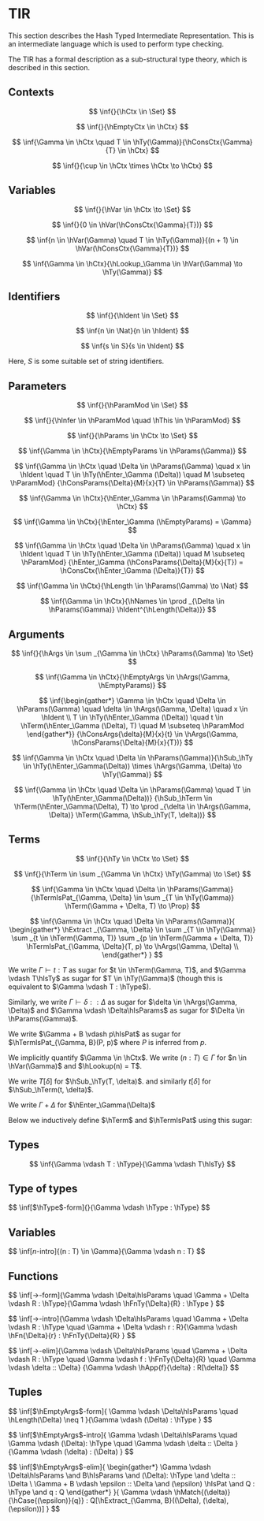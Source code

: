 # TIR

This section describes the Hash Typed Intermediate Representation. This is
an intermediate language which is used to perform type checking.

The TIR has a formal description as a sub-structural type theory, which is
described in this section.

$$
\newcommand{\Nat}{\mathbb{N}}
\newcommand{\Set}{\mathbf{Set}}
\newcommand{\Prop}{\mathbf{Prop}}
\newcommand{\Fin}[1]{\mathbb{N}_{#1}}
\newcommand{\inf}[3][]{\frac{\displaystyle #2}{\displaystyle #3}\;\small{\text{#1}}}
\newcommand{\hMeta}[1]{\mathsf{#1}}
\newcommand{\hSpecial}[1]{\mathrm{#1}}
\newcommand{\hCtx}{\hMeta{Ctx}}
\newcommand{\hEmptyCtx}{\varnothing}
\newcommand{\hConsCtx}[2]{(#1; #2)}
\newcommand{\hEmptyCtx}{\varnothing}
\newcommand{\hTy}{\hMeta{Ty}}
\newcommand{\hTerm}{\hMeta{Term}}
\newcommand{\hVar}{\hMeta{Var}}
\newcommand{\hLookup}{\hMeta{lookup}}
\newcommand{\hType}{\hSpecial{Type}}
\newcommand{\hParams}{\hMeta{Params}}
\newcommand{\hParamMod}{\hMeta{ParamMod}}
\newcommand{\hSub}{\hMeta{sub}}
\newcommand{\hInfer}{\hMeta{infer}}
\newcommand{\hThis}{\hMeta{this}}
\newcommand{\hArgs}{\hMeta{Args}}
\newcommand{\hIdent}{\hMeta{Ident}}
\newcommand{\hEnter}{\hMeta{enter}}
\newcommand{\hEmptyParams}{(\,)}
\newcommand{\hConsParams}[4]{(#1; \; #2 \; #3 : #4)}
\newcommand{\hEmptyArgs}{(\,)}
\newcommand{\hConsArgs}[4]{(#1; \; #2 \; #3 = #4)}
\newcommand{\hFnTy}[2]{{#1}\to{#2}}
\newcommand{\hFn}[2]{{#1}\Rightarrow{#2}}
\newcommand{\hApp}[2]{{#1}\,{#2}}
\newcommand{\hMatchMeta}{\mathrm{match}}
\newcommand{\hMatch}[2]{\hMatchMeta{} \; #1 \; \{\; #2 \;\}}
\newcommand{\hCase}[2]{#1 \Rightarrow #2}
\newcommand{\hIsTy}{\;\hMeta{type}}
\newcommand{\hIsParams}{\;\hMeta{params}}
\newcommand{\hTermIsPat}{\hMeta{IsPat}}
\newcommand{\hIsPat}{\;\hMeta{pat}}
\newcommand{\hBinds}{\hMeta{binds}}
\newcommand{\hExtract}{\hMeta{extract}}
\newcommand{\hNames}{\hMeta{names}}
\newcommand{\hLength}{\hMeta{length}}
\newcommand{\and}{,\ }
$$

## Contexts

$$
\inf{}{\hCtx \in \Set}
$$

$$
\inf{}{\hEmptyCtx \in \hCtx}
$$

$$
\inf{\Gamma \in \hCtx \quad T \in \hTy(\Gamma)}{\hConsCtx{\Gamma}{T} \in \hCtx}
$$

$$
\inf{}{\cup \in \hCtx \times \hCtx \to \hCtx}
$$

## Variables

$$
\inf{}{\hVar \in \hCtx \to \Set}
$$

$$
\inf{}{0 \in \hVar(\hConsCtx{\Gamma}{T})}
$$

$$
\inf{n \in \hVar(\Gamma) \quad T \in \hTy(\Gamma)}{(n + 1) \in \hVar(\hConsCtx{\Gamma}{T})}
$$


$$
\inf{\Gamma \in \hCtx}{\hLookup_\Gamma \in \hVar(\Gamma) \to \hTy(\Gamma)}
$$

## Identifiers

$$
\inf{}{\hIdent \in \Set}
$$

$$
\inf{n \in \Nat}{n \in \hIdent}
$$

$$
\inf{s \in S}{s \in \hIdent}
$$

Here, $S$ is some suitable set of string identifiers.

## Parameters

$$
\inf{}{\hParamMod \in \Set}
$$

$$
\inf{}{\hInfer \in \hParamMod \quad \hThis \in \hParamMod}
$$

$$
\inf{}{\hParams \in \hCtx \to \Set}
$$

$$
\inf{\Gamma \in \hCtx}{\hEmptyParams \in \hParams(\Gamma)}
$$

$$
\inf{\Gamma \in \hCtx \quad \Delta \in \hParams(\Gamma) \quad x \in \hIdent \quad T \in \hTy(\hEnter_\Gamma (\Delta)) \quad M \subseteq \hParamMod}
{\hConsParams{\Delta}{M}{x}{T} \in \hParams(\Gamma)}
$$

$$
\inf{\Gamma \in \hCtx}{\hEnter_\Gamma \in \hParams(\Gamma) \to \hCtx}
$$

$$
\inf{\Gamma \in \hCtx}{\hEnter_\Gamma (\hEmptyParams) = \Gamma}
$$

$$
\inf{\Gamma \in \hCtx \quad \Delta \in \hParams(\Gamma) \quad x \in \hIdent \quad T \in \hTy(\hEnter_\Gamma (\Delta)) \quad M \subseteq \hParamMod}
{\hEnter_\Gamma (\hConsParams{\Delta}{M}{x}{T}) = \hConsCtx{\hEnter_\Gamma (\Delta)}{T}}
$$

$$
\inf{\Gamma \in \hCtx}{\hLength \in \hParams(\Gamma) \to \Nat}
$$

$$
\inf{\Gamma \in \hCtx}{\hNames \in \prod _{\Delta \in \hParams(\Gamma)} \hIdent^{\hLength(\Delta)}}
$$


## Arguments

$$
\inf{}{\hArgs \in \sum _{\Gamma \in \hCtx} \hParams(\Gamma) \to \Set}
$$

$$
\inf{\Gamma \in \hCtx}{\hEmptyArgs \in \hArgs(\Gamma, \hEmptyParams)}
$$

$$
\inf{\begin{gather*}
\Gamma \in \hCtx \quad \Delta \in \hParams(\Gamma) \quad \delta \in \hArgs(\Gamma, \Delta) \quad x \in \hIdent \\
T \in \hTy(\hEnter_\Gamma (\Delta)) \quad t \in \hTerm(\hEnter_\Gamma (\Delta), T) \quad M \subseteq \hParamMod
\end{gather*}}
{\hConsArgs{\delta}{M}{x}{t} \in \hArgs(\Gamma, \hConsParams{\Delta}{M}{x}{T})}
$$

$$
\inf{\Gamma \in \hCtx \quad \Delta \in \hParams(\Gamma)}{\hSub_\hTy \in \hTy(\hEnter_\Gamma(\Delta)) \times \hArgs(\Gamma, \Delta) \to \hTy(\Gamma)}
$$

$$
\inf{\Gamma \in \hCtx \quad \Delta \in \hParams(\Gamma) \quad T \in \hTy(\hEnter_\Gamma(\Delta))}
{\hSub_\hTerm \in \hTerm(\hEnter_\Gamma(\Delta), T) \to \prod _{\delta \in \hArgs(\Gamma, \Delta)} \hTerm(\Gamma, \hSub_\hTy(T, \delta))}
$$

## Terms

$$
\inf{}{\hTy \in \hCtx \to \Set}
$$

$$
\inf{}{\hTerm \in \sum _{\Gamma \in \hCtx} \hTy(\Gamma) \to \Set}
$$

$$
\inf{\Gamma \in \hCtx \quad \Delta \in \hParams(\Gamma)}{\hTermIsPat_{\Gamma, \Delta} \in \sum _{T \in \hTy(\Gamma)} \hTerm(\Gamma + \Delta, T) \to \Prop}
$$

$$
\inf{\Gamma \in \hCtx \quad \Delta \in \hParams(\Gamma)}{
\begin{gather*}
  \hExtract _{\Gamma, \Delta} \in \sum _{T \in \hTy(\Gamma)} \sum _{t \in \hTerm(\Gamma, T)} \sum _{p \in \hTerm(\Gamma + \Delta, T)} \hTermIsPat_{\Gamma, \Delta}(T, p) \to \hArgs(\Gamma, \Delta) \\
\end{gather*}
}
$$

We write $\Gamma \vdash t : T$ as sugar for $t \in \hTerm(\Gamma, T)$, and
$\Gamma \vdash T\hIsTy$ as sugar for $T \in \hTy(\Gamma)$ (though this is equivalent to $\Gamma \vdash T : \hType$).

Similarly, we write $\Gamma \vdash \delta :: \Delta$ as sugar for $\delta \in \hArgs(\Gamma, \Delta)$ and
$\Gamma \vdash \Delta\hIsParams$ as sugar for $\Delta \in \hParams(\Gamma)$.

We write $\Gamma + B \vdash p\hIsPat$ as sugar for $\hTermIsPat_{\Gamma, B}(P, p)$ where $P$ is inferred from $p$.

We implicitly quantify $\Gamma \in \hCtx$.
We write $(n : T) \in \Gamma$ for $n \in \hVar(\Gamma)$ and $\hLookup(n) = T$.

We write $T[\delta]$ for $\hSub_\hTy(T, \delta)$.
and similarly $t[\delta]$ for $\hSub_\hTerm(t, \delta)$.

We write $\Gamma + \Delta$ for $\hEnter_\Gamma(\Delta)$

Below we inductively define $\hTerm$ and $\hTermIsPat$ using this sugar:

## Types

$$
\inf{\Gamma \vdash T : \hType}{\Gamma \vdash T\hIsTy}
$$

## Type of types

$$
\inf[$\hType$-form]{}{\Gamma \vdash \hType : \hType}
$$

## Variables

$$
\inf[$n$-intro]{(n : T) \in \Gamma}{\Gamma \vdash n : T}
$$

## Functions

$$
\inf[$\to$-form]{\Gamma \vdash \Delta\hIsParams \quad \Gamma + \Delta \vdash R : \hType}{\Gamma \vdash \hFnTy{\Delta}{R} : \hType }
$$

$$
\inf[$\to$-intro]{\Gamma \vdash \Delta\hIsParams \quad
\Gamma + \Delta \vdash R : \hType \quad \Gamma + \Delta \vdash r : R}{\Gamma \vdash \hFn{\Delta}{r} : \hFnTy{\Delta}{R} }
$$

$$
\inf[$\to$-elim]{\Gamma \vdash \Delta\hIsParams
\quad \Gamma + \Delta \vdash R : \hType \quad \Gamma \vdash f : \hFnTy{\Delta}{R}
\quad \Gamma \vdash \delta :: \Delta}
{\Gamma \vdash \hApp{f}{\delta} : R[\delta]}
$$

## Tuples

$$
\inf[$\hEmptyArgs$-form]{
  \Gamma \vdash \Delta\hIsParams \quad \hLength(\Delta) \neq 1
}{\Gamma \vdash (\Delta) : \hType }
$$


$$
\inf[$\hEmptyArgs$-intro]{
  \Gamma \vdash \Delta\hIsParams \quad \Gamma \vdash (\Delta): \hType \quad \Gamma \vdash \delta :: \Delta
}{\Gamma \vdash (\delta) : (\Delta) }
$$


$$
\inf[$\hEmptyArgs$-elim]{
\begin{gather*}
  \Gamma \vdash \Delta\hIsParams \and B\hIsParams \and (\Delta): \hType \and \delta :: \Delta \\
  \Gamma + B \vdash \epsilon :: \Delta \and (\epsilon) \hIsPat \and Q : \hType \and q : Q
\end{gather*}
}{
  \Gamma \vdash \hMatch{(\delta)}{\hCase{(\epsilon)}{q}} : Q[\hExtract_{\Gamma, B}((\Delta), (\delta), (\epsilon))]
}
$$
